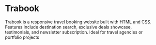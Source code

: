 # Trabook
Trabook is a responsive travel booking website built with HTML and CSS. Features include destination search, exclusive deals showcase, testimonials, and newsletter subscription. Ideal for travel agencies or portfolio projects
